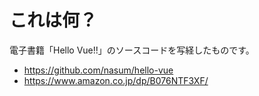 # これは何？

電子書籍「Hello Vue!!」のソースコードを写経したものです。

- https://github.com/nasum/hello-vue
- https://www.amazon.co.jp/dp/B076NTF3XF/
